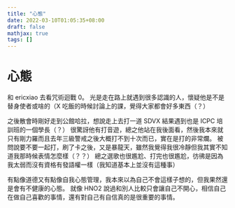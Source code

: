 ```yaml
---
title: "心態"
date: 2022-03-10T01:05:35+08:00
draft: false
mathjax: true
tags: []
---
```


# 心態

和 ericxiao 去看咒術迴戰 0。
光是走在路上就遇到很多認識的人，懷疑他是不是替身使者或啥的（X
吃飯的時候討論上的課，覺得大家都會好多東西（？）

之後散會時剛好走到公館哈拉，想說走上去打一道 SDVX 結果遇到也是 ICPC 培訓班的一個學長（？）
很驚訝他有打音遊，總之他站在我後面看，然後我本來就只有剛力羅而且去年三級警戒之後大概打不到十次而已，實在是打的非常爛。
被問說要不要一起打，刷了卡之後，又是暴龍天，雖然我覺得我很冷靜但我其實不知道我那時候表情怎麼樣（？？）
總之選歌也很尷尬、打完也很尷尬，彷彿是因為我太弱而沒有資格有發語權一樣（我知道基本上並沒有這種事）

有點像道德又有點像自我心態管理，我本來以為自己不會這樣子想的，但我果然還是會有不健康的心態。
就像 HNO2 說過和別人比較只會讓自己不開心，相信自己在做自己喜歡的事情，還有對自己有自信真的是很重要的事情。
